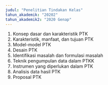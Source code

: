 ```yaml
---
judul: "Penelitian Tindakan Kelas"
tahun_akademik: "20202"
tahun_akademik2: "2020 Genap"
---
```


1. Konsep dasar dan karakteristik PTK
2. Karakteristik, manfaat, dan tujuan PTK
3. Model-model PTK
4. Desain PTK
5. Identifikasi masalah dan formulasi masalah
6. Teknik pengumpulan data dalam PTKK
7. Instrumen yang diperlukan dalam PTK
8. Analisis data hasil PTK
9. Proposal PTK